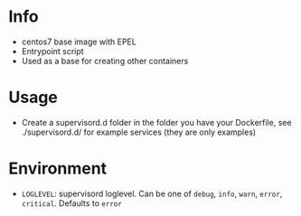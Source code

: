 # Info
* centos7 base image with EPEL
* Entrypoint script
* Used as a base for creating other containers

# Usage
* Create a supervisord.d folder in the folder you have your Dockerfile, see ./supervisord.d/ for example services (they are only examples)

# Environment
* `LOGLEVEL`: supervisord loglevel. Can be one of `debug`, `info`, `warn`, `error`, `critical`. Defaults to `error`
